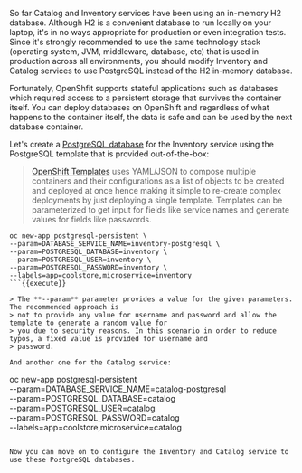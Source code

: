 So far Catalog and Inventory services have been using an in-memory H2 database. Although H2 
is a convenient database to run locally on your laptop, it's in no ways appropriate for production or 
even integration tests. Since it's strongly recommended to use the same technology stack (operating 
system, JVM, middleware, database, etc) that is used in production across all environments, you 
should modify Inventory and Catalog services to use PostgreSQL instead of the H2 in-memory database.

Fortunately, OpenShfit supports stateful applications such as databases which required access to 
a persistent storage that survives the container itself. You can deploy databases on OpenShift and 
regardless of what happens to the container itself, the data is safe and can be used by the next 
database container.

Let's create a [PostgreSQL database](https://docs.openshift.com/container-platform/3.6/using_images/db_images/postgresql.html) 
for the Inventory service using the PostgreSQL template that is provided out-of-the-box:

> [OpenShift Templates](https://docs.openshift.com/container-platform/3.6/dev_guide/templates.html) uses YAML/JSON to compose 
> multiple containers and their configurations as a list of objects to be created and deployed at once hence 
> making it simple to re-create complex deployments by just deploying a single template. Templates can 
> be parameterized to get input for fields like service names and generate values for fields like passwords.

```
oc new-app postgresql-persistent \
--param=DATABASE_SERVICE_NAME=inventory-postgresql \
--param=POSTGRESQL_DATABASE=inventory \
--param=POSTGRESQL_USER=inventory \
--param=POSTGRESQL_PASSWORD=inventory \
--labels=app=coolstore,microservice=inventory
```{{execute}}

> The **--param** parameter provides a value for the given parameters. The recommended approach is 
> not to provide any value for username and password and allow the template to generate a random value for 
> you due to security reasons. In this scenario in order to reduce typos, a fixed value is provided for username and 
> password.

And another one for the Catalog service:

```
oc new-app postgresql-persistent \
    --param=DATABASE_SERVICE_NAME=catalog-postgresql \
    --param=POSTGRESQL_DATABASE=catalog \
    --param=POSTGRESQL_USER=catalog \
    --param=POSTGRESQL_PASSWORD=catalog \
    --labels=app=coolstore,microservice=catalog
```{{execute}}

Now you can move on to configure the Inventory and Catalog service to use these PostgreSQL databases.